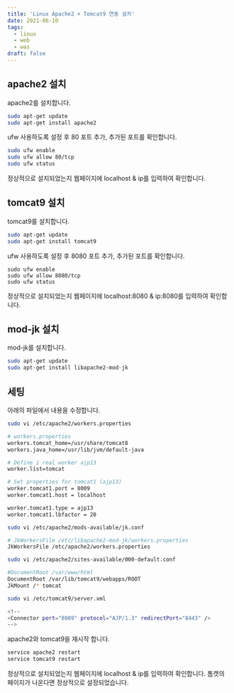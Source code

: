 ```yaml
---
title: '️Linux Apache2 + Tomcat9 연동 설치'
date: 2021-06-10
tags:
  - linux
  - web
  - was
draft: false
---
```


## apache2 설치

apache2를 설치합니다.

```bash
sudo apt-get update
sudo apt-get install apache2
```

ufw 사용하도록 설정 후 80 포트 추가, 추가된 포트를 확인합니다.

```bash
sudo ufw enable
sudo ufw allow 80/tcp
sudo ufw status
```

정상적으로 설치되었는지 웹페이지에 localhost & ip를 입력하여 확인합니다.

## tomcat9 설치

tomcat9를 설치합니다.

```bash
sudo apt-get update
sudo apt-get install tomcat9
```

ufw 사용하도록 설정 후 8080 포트 추가, 추가된 포트를 확인합니다.

```
sudo ufw enable
sudo ufw allow 8080/tcp
sudo ufw status
```

정상적으로 설치되었는지 웹페이지에 localhost:8080 & ip:8080를 입력하여 확인합니다.

## mod-jk 설치

mod-jk를 설치합니다.

```bash
sudo apt-get update
sudo apt-get install libapache2-mod-jk
```

## 세팅

아래의 파일에서 내용을 수정합니다.

```bash
sudo vi /etc/apache2/workers.properties

# workers.properties
workers.tomcat_home=/usr/share/tomcat8
workers.java_home=/usr/lib/jvm/default-java

# Define 1 real worker ajp13
worker.list=tomcat

# Set properties for tomcat1 (ajp13)
worker.tomcat1.port = 8009
worker.tomcat1.host = localhost

worker.tomcat1.type = ajp13
worker.tomcat1.lbfactor = 20
```

```bash
sudo vi /etc/apache2/mods-available/jk.conf

# JkWorkersFile /etc/libapache2-mod-jk/workers.properties
JkWorkersFile /etc/apache2/workers.properties
```

```bash
sudo vi /etc/apache2/sites-available/000-default.conf

#DocumentRoot /var/www/html
DocumentRoot /var/lib/tomcat9/webapps/ROOT
JkMount /* tomcat
```

```bash
sudo vi /etc/tomcat9/server.xml

<!--
<Connector port="8009" protocol="AJP/1.3" redirectPort="8443" />
-->
```

apache2와 tomcat9을 재시작 합니다.

```bash
service apache2 restart
service tomcat9 restart
```

정상적으로 설치되었는지 웹페이지에 localhost & ip를 입력하여 확인합니다. 톰캣의 페이지가 나온다면 정상적으로 설정되었습니다.
